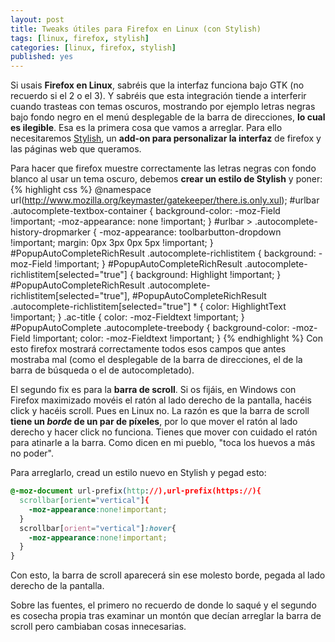 ```yaml
---
layout: post
title: Tweaks útiles para Firefox en Linux (con Stylish)
tags: [linux, firefox, stylish]
categories: [linux, firefox, stylish]
published: yes
---
```

Si usais **Firefox en Linux**, sabréis que la interfaz funciona bajo GTK (no recuerdo si el 2 o el 3). Y sabréis que esta integración tiende a interferir cuando trasteas con temas oscuros, mostrando por ejemplo letras negras bajo fondo negro en el menú desplegable de la barra de direcciones, **lo cual es ilegible**. Esa es la primera cosa que vamos a arreglar. Para ello necesitaremos [Stylish][Stylish], un **add-on para personalizar la interfaz** de firefox y las páginas web que queramos.

Para hacer que firefox muestre correctamente las letras negras con fondo blanco al usar un tema oscuro, debemos **crear un estilo de Stylish** y poner:
{% highlight css %}
@namespace url(http://www.mozilla.org/keymaster/gatekeeper/there.is.only.xul);
#urlbar .autocomplete-textbox-container {
    background-color: -moz-Field !important;
    -moz-appearance: none !important;
}
#urlbar > .autocomplete-history-dropmarker {
    -moz-appearance: toolbarbutton-dropdown !important;
    margin: 0px 3px 0px 5px !important;
}
#PopupAutoCompleteRichResult .autocomplete-richlistitem {
    background: -moz-Field !important;
}
#PopupAutoCompleteRichResult .autocomplete-richlistitem[selected="true"] {
    background: Highlight !important;
}
#PopupAutoCompleteRichResult .autocomplete-richlistitem[selected="true"],
#PopupAutoCompleteRichResult .autocomplete-richlistitem[selected="true"] * {
    color: HighlightText !important;
}
.ac-title {
    color: -moz-Fieldtext !important;
}
#PopupAutoComplete .autocomplete-treebody {
    background-color: -moz-Field !important;
    color: -moz-Fieldtext !important;
}
{% endhighlight %}
Con esto firefox mostrará correctamente todos esos campos que antes mostraba mal (como el desplegable de la barra de direcciones, el de la barra de búsqueda o el de autocompletado).

El segundo fix es para la **barra de scroll**. Si os fijáis, en Windows con Firefox maximizado movéis el ratón al lado derecho de la pantalla, hacéis click y hacéis scroll. Pues en Linux no. La razón es que la barra de scroll **tiene un *borde* de un par de píxeles**, por lo que mover el ratón al lado derecho y hacer click no funciona. Tienes que mover con cuidado el ratón para atinarle a la barra. Como dicen en mi pueblo, "toca los huevos a más no poder".

Para arreglarlo, cread un estilo nuevo en Stylish y pegad esto:
```css
@-moz-document url-prefix(http://),url-prefix(https://){
  scrollbar[orient="vertical"]{
    -moz-appearance:none!important;
  }
  scrollbar[orient="vertical"]:hover{
    -moz-appearance:none!important;
  }
}
```
Con esto, la barra de scroll aparecerá sin ese molesto borde, pegada al lado derecho de la pantalla.

Sobre las fuentes, el primero no recuerdo de donde lo saqué y el segundo es cosecha propia tras examinar un montón que decían arreglar la barra de scroll pero cambiaban cosas innecesarias.

[Stylish]: https://addons.mozilla.org/es/firefox/addon/stylish/
